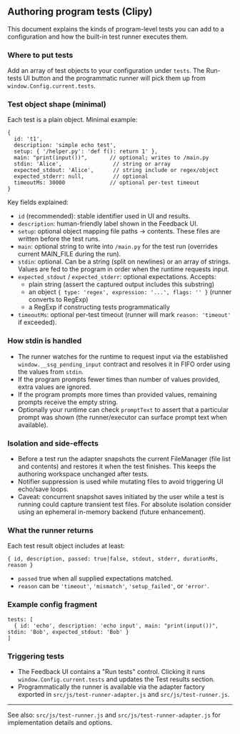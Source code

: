 ## Authoring program tests (Clipy)

This document explains the kinds of program-level tests you can add to a configuration and how the built-in test runner executes them.

### Where to put tests

Add an array of test objects to your configuration under `tests`. The Run-tests UI button and the programmatic runner will pick them up from `window.Config.current.tests`.

### Test object shape (minimal)

Each test is a plain object. Minimal example:

```
{
  id: 't1',
  description: 'simple echo test',
  setup: { '/helper.py': 'def f(): return 1' },
  main: "print(input())",       // optional; writes to /main.py
  stdin: 'Alice',                // string or array
  expected_stdout: 'Alice',      // string include or regex/object
  expected_stderr: null,         // optional
  timeoutMs: 30000              // optional per-test timeout
}
```

Key fields explained:
- `id` (recommended): stable identifier used in UI and results.
- `description`: human-friendly label shown in the Feedback UI.
- `setup`: optional object mapping file paths -> contents. These files are written before the test runs.
- `main`: optional string to write into `/main.py` for the test run (overrides current MAIN_FILE during the run).
- `stdin`: optional. Can be a string (split on newlines) or an array of strings. Values are fed to the program in order when the runtime requests input.
- `expected_stdout` / `expected_stderr`: optional expectations. Accepts:
  - plain string (assert the captured output includes this substring)
  - an object `{ type: 'regex', expression: '...', flags: '' }` (runner converts to RegExp)
  - a RegExp if constructing tests programmatically
- `timeoutMs`: optional per-test timeout (runner will mark `reason: 'timeout'` if exceeded).

### How stdin is handled

- The runner watches for the runtime to request input via the established `window.__ssg_pending_input` contract and resolves it in FIFO order using the values from `stdin`.
- If the program prompts fewer times than number of values provided, extra values are ignored.
- If the program prompts more times than provided values, remaining prompts receive the empty string.
- Optionally your runtime can check `promptText` to assert that a particular prompt was shown (the runner/executor can surface prompt text when available).

### Isolation and side-effects

- Before a test run the adapter snapshots the current FileManager (file list and contents) and restores it when the test finishes. This keeps the authoring workspace unchanged after tests.
- Notifier suppression is used while mutating files to avoid triggering UI echo/save loops.
- Caveat: concurrent snapshot saves initiated by the user while a test is running could capture transient test files. For absolute isolation consider using an ephemeral in-memory backend (future enhancement).

### What the runner returns

Each test result object includes at least:

```
{ id, description, passed: true|false, stdout, stderr, durationMs, reason }
```

- `passed` true when all supplied expectations matched.
- `reason` can be `'timeout'`, `'mismatch'`, `'setup_failed'`, or `'error'`.

### Example config fragment

```
tests: [
  { id: 'echo', description: 'echo input', main: "print(input())", stdin: 'Bob', expected_stdout: 'Bob' }
]
```

### Triggering tests

- The Feedback UI contains a "Run tests" control. Clicking it runs `window.Config.current.tests` and updates the Test results section.
- Programmatically the runner is available via the adapter factory exported in `src/js/test-runner-adapter.js` and `src/js/test-runner.js`.

---
See also: `src/js/test-runner.js` and `src/js/test-runner-adapter.js` for implementation details and options.
